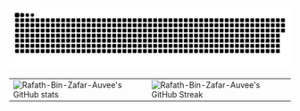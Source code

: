 <div align="center">
<a href=#><img src="contributions.svg"></a>
<div>

<table
        cellpadding="0.1"
        cellspacing="0.1"
        border="0.1"
        style="border:none;"
      >
        <tr>
          <td>
            <img
              align="center"
              src="https://github-readme-stats.vercel.app/api/?username=Rafath-Bin-Zafar-Auvee&show_icons=true&title_color=fff&icon_color=79ff97&text_color=9f9f9f&bg_color=151515"
              alt="Rafath-Bin-Zafar-Auvee's GitHub stats"
            />
          </td>
          <td>
            <img
              align="center"
              src="https://github-readme-streak-stats.herokuapp.com/?user=Rafath-Bin-Zafar-Auvee&count_private=true&show_icons=true&theme=highcontrast)](https://github.com/Rafath-Bin-Zafar-Auvee/github-readme-streak-stats"
              alt="Rafath-Bin-Zafar-Auvee's GitHub Streak"
            />
          </td>
        </tr>
      </table>
